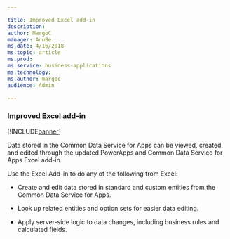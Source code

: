 ```yaml
---

title: Improved Excel add-in
description: 
author: MargoC
manager: AnnBe
ms.date: 4/16/2018
ms.topic: article
ms.prod: 
ms.service: business-applications
ms.technology: 
ms.author: margoc
audience: Admin

---
```

### Improved Excel add-in 

[!INCLUDE[banner](../../includes/banner.md)]




Data stored in the Common Data Service for Apps can be viewed, created, and
edited through the updated PowerApps and Common Data Service for Apps Excel
add-in.

Use the Excel Add-in to do any of the following from Excel:

-   Create and edit data stored in standard and custom entities from the Common
    Data Service for Apps.

-   Look up related entities and option sets for easier data editing.

-   Apply server-side logic to data changes, including business rules and
    calculated fields.
